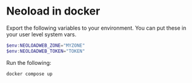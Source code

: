# Neoload in docker

Export the following variables to your environment. You can put these in your user level system vars.

```powershell
$env:NEOLOADWEB_ZONE="MYZONE"
$env:NEOLOADWEB_TOKEN="TOKEN"
```

Run the following:

```powershell
docker compose up
```